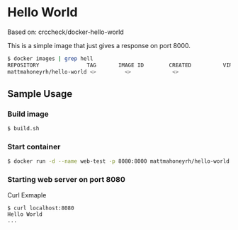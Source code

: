 Hello World
===========

Based on: crccheck/docker-hello-world

This is a simple image that just gives a response on port 8000.

```bash
$ docker images | grep hell
REPOSITORY               TAG       IMAGE ID        CREATED          VIRTUAL SIZE
mattmahoneyrh/hello-world <>         <>             <>                 <>
```

Sample Usage
------------

### Build image

```bash
$ build.sh
```

### Start container

```bash
$ docker run -d --name web-test -p 8080:8000 mattmahoneyrh/hello-world
```
### Starting web server on port 8080

Curl Exmaple
```
$ curl localhost:8080
Hello World
...

```
